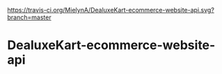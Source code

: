 https://travis-ci.org/MielynA/DealuxeKart-ecommerce-website-api.svg?branch=master
# DealuxeKart-ecommerce-website-api
